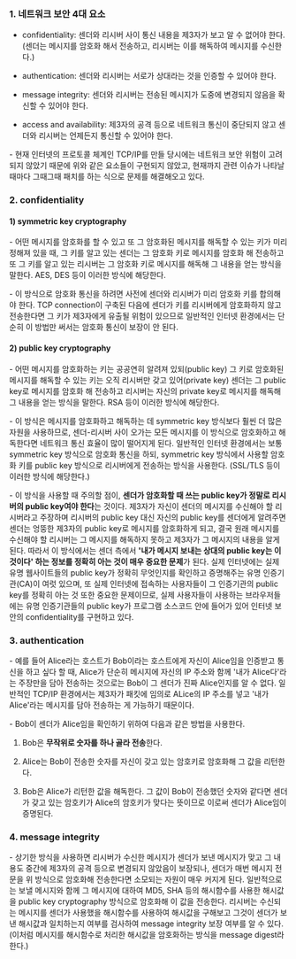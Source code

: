 ### 1. 네트워크 보안 4대 요소

- confidentiality: 센더와 리시버 사이 통신 내용을 제3자가 보고 알 수 없어야 한다. (센더는 메시지를 암호화 해서 전송하고, 리시버는 이를 해독하여 메시지를 수신한다.)

- authentication: 센더와 리시버는 서로가 상대라는 것을 인증할 수 있어야 한다.

- message integrity: 센더와 리시버는 전송된 메시지가 도중에 변경되지 않음을 확신할 수 있어야 한다.

- access and availability: 제3자의 공격 등으로 네트워크 통신이 중단되지 않고 센더와 리시버는 언제든지 통신할 수 있어야 한다.

\- 현재 인터넷의 프로토콜 체계인 TCP/IP를 만들 당시에는 네트워크 보안 위험이 고려되지 않았기 때문에 위와 같은 요소들이 구현되지 않았고, 현재까지 관련 이슈가 나타날 때마다 그때그때 패치를 하는 식으로 문제를 해결해오고 있다. 


### 2. confidentiality

#### 1) symmetric key cryptography

\- 어떤 메시지를 암호화를 할 수 있고 또 그 암호화된 메시지를 해독할 수 있는 키가 미리 정해져 있을 때, 그 키를 알고 있는 센더는 그 암호화 키로 메시지를 암호화 해 전송하고 또 그 키를 알고 있는 리시버는 그 암호화 키로 메시지를 해독해 그 내용을 얻는 방식을 말한다. AES, DES 등이 이러한 방식에 해당한다.

\- 이 방식으로 암호화 통신을 하려면 사전에 센더와 리시버가 미리 암호화 키를 합의해야 한다. TCP connection이 구축된 다음에 센더가 키를 리시버에게 암호화하지 않고 전송한다면 그 키가 제3자에게 유출될 위험이 있으므로 일반적인 인터넷 환경에서는 단순히 이 방법만 써서는 암호화 통신이 보장이 안 된다.


#### 2) public key cryptography

\- 어떤 메시지를 암호화하는 키는 공공연히 알려져 있되(public key) 그 키로 암호화된 메시지를 해독할 수 있는 키는 오직 리시버만 갖고 있어(private key) 센더는 그 public key로 메시지를 암호화 해 전송하고 리시버는 자신의 private key로 메시지를 해독해 그 내용을 얻는 방식을 말한다. RSA 등이 이러한 방식에 해당한다.

\- 이 방식은 메시지를 암호화하고 해독하는 데 symmetric key 방식보다 훨씬 더 많은 자원을 사용하므로, 센더-리시버 사이 오가는 모든 메시지를 이 방식으로 암호화하고 해독한다면 네트워크 통신 효율이 많이 떨어지게 된다. 일반적인 인터넷 환경에서는 보통 symmetric key 방식으로 암호화 통신을 하되, symmetric key 방식에서 사용할 암호화 키를 public key 방식으로 리시버에게 전송하는 방식을 사용한다. (SSL/TLS 등이 이러한 방식에 해당한다.)

\- 이 방식을 사용할 때 주의할 점이, **센더가 암호화할 때 쓰는 public key가 정말로 리시버의 public key여야 한다**는 것이다. 제3자가 자신이 센더의 메시지를 수신해야 할 리시버라고 주장하며 리시버의 public key 대신 자신의 public key를 센더에게 알려주면 센더는 엉뚱한 제3자의 public key로 메시지를 암호화하게 되고, 결국 원래 메시지를 수신해야 할 리시버는 그 메시지를 해독하지 못하고 제3자가 그 메시지의 내용을 알게 된다. 따라서 이 방식에서는 센더 측에서 **'내가 메시지 보내는 상대의 public key는 이것이다' 하는 정보를 정확히 아는 것이 매우 중요한 문제**가 된다. 실제 인터넷에는 실제 유명 웹사이트들의 public key가 정확히 무엇인지를 확인하고 증명해주는 유명 인증기관(CA)이 여럿 있으며, 또 실제 인터넷에 접속하는 사용자들이 그 인증기관의 public key를 정확히 아는 것 또한 중요한 문제이므로, 실제 사용자들이 사용하는 브라우저들에는 유명 인증기관들의 public key가 프로그램 소스코드 안에 들어가 있어 인터넷 보안의 confidentiality를 구현하고 있다.



### 3. authentication

\- 예를 들어 Alice라는 호스트가 Bob이라는 호스트에게 자신이 Alice임을 인증받고 통신을 하고 싶다 할 때, Alice가 단순히 메시지에 자신의 IP 주소와 함께 '내가 Alice다'라는 주장만을 담아 전송하는 것으로는 Bob이 그 센더가 진짜 Alice인지를 알 수 없다. 일반적인 TCP/IP 환경에서는 제3자가 패킷에 임의로 ALice의 IP 주소를 넣고 '내가 Alice'라는 메시지를 담아 전송하는 게 가능하기 때문이다. 

\- Bob이 센더가 Alice임을 확인하기 위하여 다음과 같은 방법을 사용한다.

1) Bob은 **무작위로 숫자를 하나 골라 전송**한다.

2) Alice는 Bob이 전송한 숫자를 자신이 갖고 있는 암호키로 암호화해 그 값을 리턴한다.

3) Bob은 Alice가 리턴한 값을 해독한다. 그 값이 Bob이 전송했던 숫자와 같다면 센더가 갖고 있는 암호키가 Alice의 암호키가 맞다는 뜻이므로 이로써 센더가 Alice임이 증명된다.


### 4. message integrity

\- 상기한 방식을 사용하면 리시버가 수신한 메시지가 센더가 보낸 메시지가 맞고 그 내용도 중간에 제3자의 공격 등으로 변경되지 않았음이 보장되나, 센더가 매번 메시지 전문을 위 방식으로 암호화해 전송한다면 소모되는 자원이 매우 커지게 된다. 일반적으로는 보낼 메시지와 함께 그 메시지에 대하여 MD5, SHA 등의 해시함수를 사용한 해시값을 public key cryptography 방식으로 암호화해 이 값을 전송한다. 리시버는 수신되는 메시지를 센더가 사용했을 해시함수를 사용하여 해시값을 구해보고 그것이 센더가 보낸 해시값과 일치하는지 여부를 검사하여 message integrity 보장 여부를 알 수 있다. (이처럼 메시지를 해시함수로 처리한 해시값을 암호화하는 방식을 message digest라 한다.) 